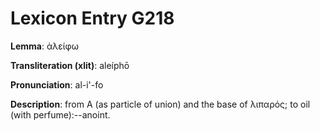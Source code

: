 # Lexicon Entry G218

**Lemma**: ἀλείφω

**Transliteration (xlit)**: aleíphō

**Pronunciation**: al-i'-fo

**Description**:
from Α (as particle of union) and the base of λιπαρός; to oil (with perfume):--anoint.
